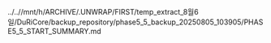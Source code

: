../..//mnt/h/ARCHIVE/.UNWRAP/FIRST/temp_extract_8월6일/DuRiCore/backup_repository/phase5_5_backup_20250805_103905/PHASE5_5_START_SUMMARY.md